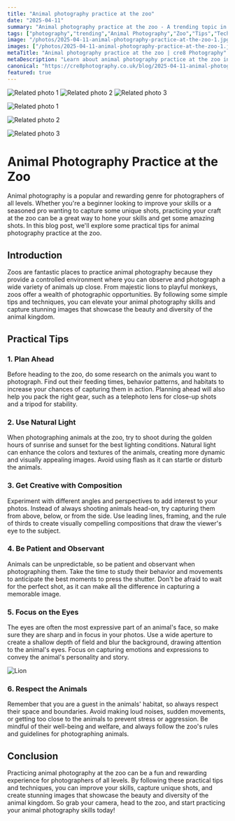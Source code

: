 ```yaml
---
title: "Animal photography practice at the zoo"
date: "2025-04-11"
summary: "Animal photography practice at the zoo - A trending topic in photography."
tags: ["photography","trending","Animal Photography","Zoo","Tips","Techniques","Composition","Natural Light","Eyes","Respect","Practice","Wildlife"]
image: "/photos/2025-04-11-animal-photography-practice-at-the-zoo-1.jpg"
images: ["/photos/2025-04-11-animal-photography-practice-at-the-zoo-1.jpg","/photos/2025-04-11-animal-photography-practice-at-the-zoo-2.jpg","/photos/2025-04-11-animal-photography-practice-at-the-zoo-3.jpg"]
metaTitle: "Animal photography practice at the zoo | cre8 Photography"
metaDescription: "Learn about animal photography practice at the zoo in photography with practical tips and insights."
canonical: "https://cre8photography.co.uk/blog/2025-04-11-animal-photography-practice-at-the-zoo"
featured: true
---
```


<!-- Gallery as HTML -->

<div class="grid grid-cols-1 sm:grid-cols-2 md:grid-cols-3 gap-4">
  <img src="/photos/2025-04-11-animal-photography-practice-at-the-zoo-1.jpg" alt="Related photo 1" class="w-full rounded-lg" />
<img src="/photos/2025-04-11-animal-photography-practice-at-the-zoo-2.jpg" alt="Related photo 2" class="w-full rounded-lg" />
<img src="/photos/2025-04-11-animal-photography-practice-at-the-zoo-3.jpg" alt="Related photo 3" class="w-full rounded-lg" />
</div>


<!-- Gallery as Markdown -->
![Related photo 1](/photos/2025-04-11-animal-photography-practice-at-the-zoo-1.jpg)


![Related photo 2](/photos/2025-04-11-animal-photography-practice-at-the-zoo-2.jpg)


![Related photo 3](/photos/2025-04-11-animal-photography-practice-at-the-zoo-3.jpg)



# Animal Photography Practice at the Zoo

Animal photography is a popular and rewarding genre for photographers of all levels. Whether you're a beginner looking to improve your skills or a seasoned pro wanting to capture some unique shots, practicing your craft at the zoo can be a great way to hone your skills and get some amazing shots. In this blog post, we'll explore some practical tips for animal photography practice at the zoo.

## Introduction

Zoos are fantastic places to practice animal photography because they provide a controlled environment where you can observe and photograph a wide variety of animals up close. From majestic lions to playful monkeys, zoos offer a wealth of photographic opportunities. By following some simple tips and techniques, you can elevate your animal photography skills and capture stunning images that showcase the beauty and diversity of the animal kingdom.

## Practical Tips

### 1. Plan Ahead

Before heading to the zoo, do some research on the animals you want to photograph. Find out their feeding times, behavior patterns, and habitats to increase your chances of capturing them in action. Planning ahead will also help you pack the right gear, such as a telephoto lens for close-up shots and a tripod for stability.

### 2. Use Natural Light

When photographing animals at the zoo, try to shoot during the golden hours of sunrise and sunset for the best lighting conditions. Natural light can enhance the colors and textures of the animals, creating more dynamic and visually appealing images. Avoid using flash as it can startle or disturb the animals.

### 3. Get Creative with Composition

Experiment with different angles and perspectives to add interest to your photos. Instead of always shooting animals head-on, try capturing them from above, below, or from the side. Use leading lines, framing, and the rule of thirds to create visually compelling compositions that draw the viewer's eye to the subject.

### 4. Be Patient and Observant

Animals can be unpredictable, so be patient and observant when photographing them. Take the time to study their behavior and movements to anticipate the best moments to press the shutter. Don't be afraid to wait for the perfect shot, as it can make all the difference in capturing a memorable image.

### 5. Focus on the Eyes

The eyes are often the most expressive part of an animal's face, so make sure they are sharp and in focus in your photos. Use a wide aperture to create a shallow depth of field and blur the background, drawing attention to the animal's eyes. Focus on capturing emotions and expressions to convey the animal's personality and story.

![Lion](/path/to/image)

### 6. Respect the Animals

Remember that you are a guest in the animals' habitat, so always respect their space and boundaries. Avoid making loud noises, sudden movements, or getting too close to the animals to prevent stress or aggression. Be mindful of their well-being and welfare, and always follow the zoo's rules and guidelines for photographing animals.

## Conclusion

Practicing animal photography at the zoo can be a fun and rewarding experience for photographers of all levels. By following these practical tips and techniques, you can improve your skills, capture unique shots, and create stunning images that showcase the beauty and diversity of the animal kingdom. So grab your camera, head to the zoo, and start practicing your animal photography skills today!

